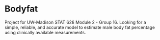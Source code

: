 # Bodyfat
Project for UW-Madison STAT 628 Module 2 - Group 16. Looking for a simple, reliable, and accurate model to estimate male body fat percentage using clinically available measurements.
